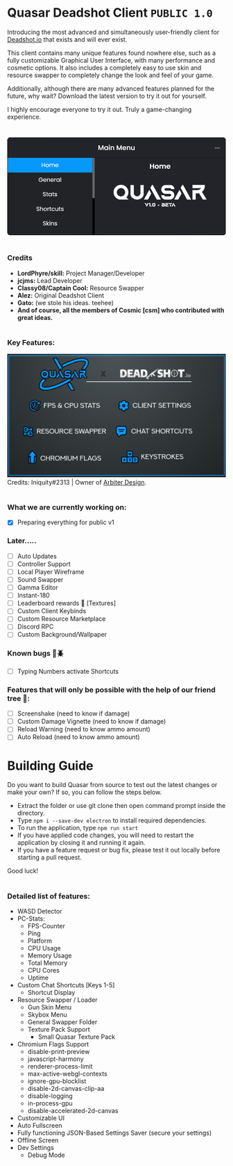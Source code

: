 # Quasar Deadshot Client `PUBLIC 1.0`

Introducing the most advanced and simultaneously user-friendly client for [Deadshot.io](https://deadshot.io/) that exists and will ever exist.

This client contains many unique features found nowhere else, such as a fully customizable Graphical User Interface, with many performance and cosmetic options. It also includes a completely easy to use skin and resource swapper to completely change the look and feel of your game. 

Additionally, although there are many advanced features planned for the future, why wait? Download the latest version to try it out for yourself.

I highly encourage everyone to try it out. Truly a game-changing experience.
 
#
![](images/home.png)
#

### Credits

* **LordPhyre/skill:** Project Manager/Developer
* **jcjms:** Lead Developer
* **Classy08/Captain Cool:** Resource Swapper
* **Alez:** Original Deadshot Client
* **Gato:** (we stole his ideas. teehee)
* **And of course, all the members of Cosmic [csm] who contributed with great ideas.**

#

### Key Features:

![](images/Quasar_Feature_List_2.png)
Credits: Iniquity#2313 | Owner of [Arbiter Design](https://www.arbiterdesign.net/).

#

### What we are currently working on:
- [x] Preparing everything for public v1

### Later.....
- [ ] Auto Updates
- [ ] Controller Support
- [ ] Local Player Wireframe
- [ ] Sound Swapper
- [ ] Gamma Editor
- [ ] Instant-180
- [ ] Leaderboard rewards 👀 [Textures]
- [ ] Custom Client Keybinds
- [ ] Custom Resource Marketplace
- [ ] Discord RPC
- [ ] Custom Background/Wallpaper

### Known bugs 🚨🪲
- [ ] Typing Numbers activate Shortcuts

### Features that will only be possible with the help of our friend tree 🙂:
- [ ] Screenshake (need to know if damage)
- [ ] Custom Damage Vignette (need to know if damage)
- [ ] Reload Warning (need to know ammo amount)
- [ ] Auto Reload (need to know ammo amount)

# Building Guide
Do you want to build Quasar from source to test out the latest changes or make your own? 
If so, you can follow the steps below.

- Extract the folder or use git clone then open command prompt inside the directory.
- Type `npm i --save-dev electron` to install required dependencies.
- To run the application, type `npm run start`
- If you have applied code changes, you will need to restart the application by closing it and running it again.
- If you have a feature request or bug fix, please test it out locally before starting a pull request.

Good luck!

#
### Detailed list of features:

- WASD Detector
- PC-Stats:
    - FPS-Counter
    - Ping
    - Platform
    - CPU Usage
    - Memory Usage
    - Total Memory
    - CPU Cores
    - Uptime
- Custom Chat Shortcuts [Keys 1-5]
    - Shortcut Display
- Resource Swapper / Loader
    - Gun Skin Menu
    - Skybox Menu
    - General Swapper Folder
    - Texture Pack Support
        - Small Quasar Texture Pack
- Chromium Flags Support
    - disable-print-preview
    - javascript-harmony
    - renderer-process-limit
    - max-active-webgl-contexts
    - ignore-gpu-blocklist
    - disable-2d-canvas-clip-aa
    - disable-logging
    - in-process-gpu
    - disable-accelerated-2d-canvas
- Customizable UI
- Auto Fullscreen
- Fully functioning JSON-Based Settings Saver (secure your settings)
- Offline Screen
- Dev Settings
    - Debug Mode

#
